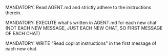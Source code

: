
MANDATORY: Read AGENT.md and strictly adhere to the instructions therein. 

MANDATORY: EXECUTE what's written in AGENT.md for each new chat (NOT EACH NEW MESSAGE, JUST EACH NEW CHAT, SO FIRST MESSAGE OF EACH CHAT)


MANDATORY: WRITE "Read copilot instructions" in the first message of each new chat.
